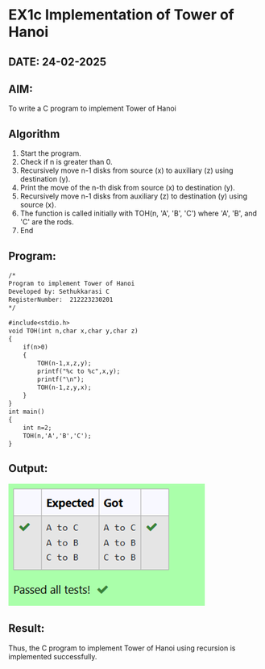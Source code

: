 # EX1c Implementation of Tower of Hanoi
## DATE: 24-02-2025
## AIM:
To write a C program to implement Tower of Hanoi

## Algorithm
1. 	Start the program.
2.	Check if n is greater than 0.
3.	Recursively move n-1 disks from source (x) to auxiliary (z) using destination (y).
4.	Print the move of the n-th disk from source (x) to destination (y).
5.	Recursively move n-1 disks from auxiliary (z) to destination (y) using source (x).
6.	The function is called initially with TOH(n, 'A', 'B', 'C') where 'A', 'B', and 'C' are the rods.
7.	End

## Program:
```
/*
Program to implement Tower of Hanoi
Developed by: Sethukkarasi C
RegisterNumber:  212223230201
*/
```

```
#include<stdio.h>
void TOH(int n,char x,char y,char z)
{
    if(n>0)
    {
        TOH(n-1,x,z,y);
        printf("%c to %c",x,y);
        printf("\n");
        TOH(n-1,z,y,x);
    }
}
int main()
{
    int n=2; 
    TOH(n,'A','B','C');
}

```

## Output:

![output](image-2.png)

## Result:
Thus, the C program to implement Tower of Hanoi using recursion is implemented successfully.
